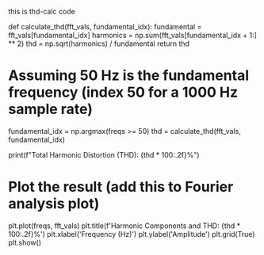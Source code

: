 
this is thd-calc code

def calculate_thd(fft_vals, fundamental_idx):
    fundamental = fft_vals[fundamental_idx]
    harmonics = np.sum(fft_vals[fundamental_idx + 1:] ** 2)
    thd = np.sqrt(harmonics) / fundamental
    return thd

# Assuming 50 Hz is the fundamental frequency (index 50 for a 1000 Hz sample rate)
fundamental_idx = np.argmax(freqs >= 50)
thd = calculate_thd(fft_vals, fundamental_idx)

print(f"Total Harmonic Distortion (THD): {thd * 100:.2f}%")

# Plot the result (add this to Fourier analysis plot)
plt.plot(freqs, fft_vals)
plt.title(f'Harmonic Components and THD: {thd * 100:.2f}%')
plt.xlabel('Frequency (Hz)')
plt.ylabel('Amplitude')
plt.grid(True)
plt.show()